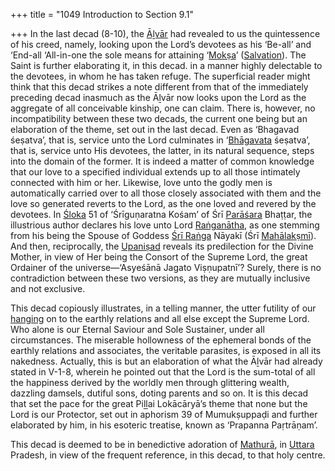 +++
title = "1049 Introduction to Section 9.1"

+++
In the last decad (8-10), the [Āḻvār](/definition/aḻvar#vaishnavism "show Āḻvār definitions") had revealed to us the quintessence of his creed, namely, looking upon the Lord’s devotees as his ‘Be-all’ and ‘End-all ‘All-in-one the sole means for attaining ‘[Mokṣa](/definition/moksha#vaishnavism "show Mokṣa definitions")’ ([Salvation](/definition/salvation#history "show Salvation definitions")). The Saint is further elaborating it, in this decad. in a manner highly delectable to the devotees, in whom he has taken refuge. The superficial reader might think that this decad strikes a note different from that of the immediately preceding decad inasmuch as the Āḻvār now looks upon the Lord as the aggregate of all conceivable kinship, one can claim. There is, however, no incompatibility between these two decads, the current one being but an elaboration of the theme, set out in the last decad. Even as ‘Bhagavad śeṣatva’, that is, service unto the Lord culminates in ‘[Bhāgavata](/definition/bhagavata#history "show Bhāgavata definitions") śeṣatva’, that is, service unto His devotees, the latter, in its natural sequence, steps into the domain of the former. It is indeed a matter of common knowledge that our love to a specified individual extends up to all those intimately connected with him or her. Likewise, love unto the godly men is automatically carried over to all those closely associated with them and the love so generated reverts to the Lord, as the one loved and revered by the devotees. In [Śloka](/definition/sloka#vaishnavism "show Śloka definitions") 51 of ‘Śrīguṇaratna Kośam’ of Śrī [Parāśara](/definition/parashara#history "show Parāśara definitions") Bhaṭṭar, the illustrious author declares his love unto Lord [Raṅganātha](/definition/ranganatha#vaishnavism "show Raṅganātha definitions"), as one stemming from his being the Spouse of Goddess [Śrī Raṅga](/definition/shriranga#history "show Śrī Raṅga definitions") Nāyakī (Śrī [Mahālakṣmī](/definition/mahalakshmi#vaishnavism "show Mahālakṣmī definitions")). And then, reciprocally, the [Upaniṣad](/definition/upanishad#vaishnavism "show Upaniṣad definitions") reveals its predilection for the Divine Mother, in view of Her being the Consort of the Supreme Lord, the great Ordainer of the universe—‘Asyeśānā Jagato Viṣṇupatnī’? Surely, there is no contradiction between these two versions, as they are mutually inclusive and not exclusive.

This decad copiously illustrates, in a telling manner, the utter futility of our [hanging](/definition/hanging#history "show hanging definitions") on to the earthly relations and all else except the Supreme Lord. Who alone is our Eternal Saviour and Sole Sustainer, under all circumstances. The miserable hollowness of the ephemeral bonds of the earthly relations and associates, the veritable parasites, is exposed in all its nakedness. Actually, this is but an elaboration of what the Āḻvār had already stated in V-1-8, wherein he pointed out that the Lord is the sum-total of all the happiness derived by the worldly men through glittering wealth, dazzling damsels, dutiful sons, doting parents and so on. It is this decad that set the pace for the great Piḻḻai Lokācāryā’s theme that none but the Lord is our Protector, set out in aphorism 39 of Mumukṣuppaḍi and further elaborated by him, in his esoteric treatise, known as ‘Prapanna Paṛtrāṇam’.

This decad is deemed to be in benedictive adoration of [Mathurā](/definition/mathura#vaishnavism "show Mathurā definitions"), in [Uttara](/definition/uttara#vaishnavism "show Uttara definitions") Pradesh, in view of the frequent reference, in this decad, to that holy centre.


